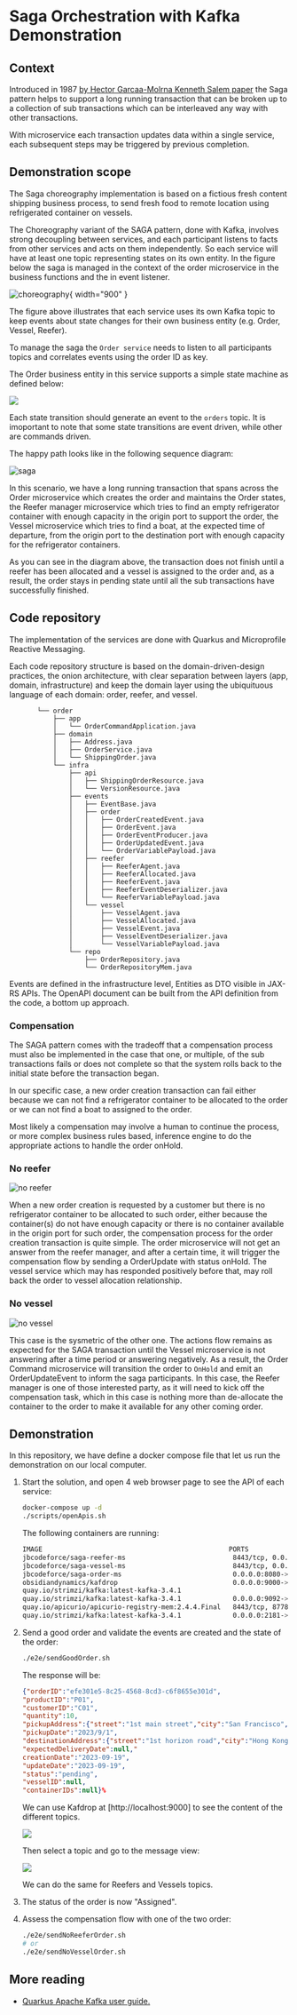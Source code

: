 # Saga Orchestration with Kafka Demonstration

## Context

Introduced in 1987 [by Hector Garcaa-Molrna Kenneth Salem paper](https://www.cs.cornell.edu/andru/cs711/2002fa/reading/sagas.pdf) the Saga pattern helps to support a long running transaction that can be broken up to a collection of sub transactions which can be interleaved any way with other transactions.

With microservice each transaction updates data within a single service, each subsequent steps may be triggered by previous completion. 

## Demonstration scope

The Saga choreography implementation is based on a fictious fresh content shipping business process, to send fresh food to remote location using refrigerated container on vessels.

The Choreography variant of the SAGA pattern, done with Kafka, involves strong decoupling between services, and each participant listens to facts from other services and acts on them independently. So each service will have at least one topic representing states on its own entity. In the figure below the saga is managed in the context of the order microservice in the business functions and the in event listener.

![choreography](./diagrams/saga-choreography.drawio.png){ width="900" }

The figure above illustrates that each service uses its own Kafka topic to keep events about state changes for their own business entity (e.g. Order, Vessel, Reefer). 

To manage the saga the `Order service` needs to listen to all participants topics and correlates events using the order ID as key.

The Order business entity in this service supports a simple state machine as defined below:

![](./diagrams/order-state.drawio.png)

Each state transition should generate an event to the `orders` topic. It is imoportant to note that some state transitions are event driven, while other are commands driven.

The happy path looks like in the following sequence diagram:

![saga](./diagrams/saga-flow-1.drawio.png)

In this scenario, we have a long running transaction that spans across the Order microservice which creates the order and maintains the Order states, the Reefer manager microservice which tries to find an empty refrigerator container with enough capacity in the origin port to support the order, the Vessel microservice which tries to find a boat, at the expected time of departure, from the origin port to the destination port with enough capacity for the refrigerator containers.

As you can see in the diagram above, the transaction does not finish until a reefer has been allocated and a vessel is assigned to the order and, as a result, the order stays in pending state until all the sub transactions have successfully finished.

## Code repository

The implementation of the services are done with Quarkus and Microprofile Reactive Messaging.

Each code repository structure is based on the domain-driven-design practices, the onion architecture, with clear separation between layers (app, domain, infrastructure) and keep the domain layer using the ubiquituous language of each domain: order, reefer, and vessel.

```
       └── order
           ├── app
           │   └── OrderCommandApplication.java
           ├── domain
           │   ├── Address.java
           │   ├── OrderService.java
           │   └── ShippingOrder.java
           └── infra
               ├── api
               │   ├── ShippingOrderResource.java
               │   └── VersionResource.java
               ├── events
               │   ├── EventBase.java
               │   ├── order
               │   │   ├── OrderCreatedEvent.java
               │   │   ├── OrderEvent.java
               │   │   ├── OrderEventProducer.java
               │   │   ├── OrderUpdatedEvent.java
               │   │   └── OrderVariablePayload.java
               │   ├── reefer
               │   │   ├── ReeferAgent.java
               │   │   ├── ReeferAllocated.java
               │   │   ├── ReeferEvent.java
               │   │   ├── ReeferEventDeserializer.java
               │   │   └── ReeferVariablePayload.java
               │   └── vessel
               │       ├── VesselAgent.java
               │       ├── VesselAllocated.java
               │       ├── VesselEvent.java
               │       ├── VesselEventDeserializer.java
               │       └── VesselVariablePayload.java
               └── repo
                   ├── OrderRepository.java
                   └── OrderRepositoryMem.java
```

Events are defined in the infrastructure level, Entities as DTO visible in JAX-RS APIs. The OpenAPI document can be built from the API definition from the code, a bottom up approach.

### Compensation

The SAGA pattern comes with the tradeoff that a compensation process must also be implemented in the case that one, or multiple, of the sub transactions fails or does not complete so that the system rolls back to the initial state before the transaction began.

In our specific case, a new order creation transaction can fail either because we can not find a refrigerator container to be allocated to the order or we can not find a boat to assigned to the order.

Most likely a compensation may involve a human to continue the process, or more complex business rules based, inference engine to do the appropriate actions to handle the order onHold.

### No reefer

![no reefer](./diagrams/saga-flow-2.drawio.png)

When a new order creation is requested by a customer but there is no refrigerator container to be allocated to such order, either because the container(s) do not have enough capacity or there is no container available in the origin port for such order, the compensation process for the order creation transaction is quite simple. The order microservice will not get an answer from the reefer manager, and after a certain time, it will trigger the compensation flow by sending a OrderUpdate with status onHold. The vessel service which may has responded positively before that, may roll back the order to vessel allocation relationship.

### No vessel

![no vessel](./diagrams/saga-flow-3.drawio.png)

This case is the sysmetric of the other one. The actions flow remains as expected for the SAGA transaction until the Vessel microservice is not answering after a time period or answering negatively. As a result, the Order Command microservice will transition the order to `OnHold` and emit an OrderUpdateEvent to inform the saga participants. In this case, the Reefer manager is one of those interested party, as it will need to kick off the compensation task, which in this case is nothing more than de-allocate the container to the order to make it available for any other coming order.

## Demonstration

In this repository, we have define a docker compose file that let us run the demonstration on our local computer. 

1. Start the solution, and open 4 web browser page to see the API of each service:

    ```sh
    docker-compose up -d
    ./scripts/openApis.sh
    ```

    The following containers are running:

    ```sh
    IMAGE                                               PORTS                                                  NAMES
    jbcodeforce/saga-reefer-ms                           8443/tcp, 0.0.0.0:8081->8080/tcp                       reeferms
    jbcodeforce/saga-vessel-ms                           8443/tcp, 0.0.0.0:8082->8080/tcp                       vesselms
    jbcodeforce/saga-order-ms                            0.0.0.0:8080->8080/tcp, 8443/tcp                       orderms
    obsidiandynamics/kafdrop                             0.0.0.0:9000->9000/tcp                                 kafdrop
    quay.io/strimzi/kafka:latest-kafka-3.4.1                                                                    saga-choreography-kafka-addTopics-1
    quay.io/strimzi/kafka:latest-kafka-3.4.1             0.0.0.0:9092->9092/tcp, 0.0.0.0:29092->9092/tcp        kafka
    quay.io/apicurio/apicurio-registry-mem:2.4.4.Final   8443/tcp, 8778/tcp, 9779/tcp, 0.0.0.0:8090->8080/tcp   apicurio
    quay.io/strimzi/kafka:latest-kafka-3.4.1             0.0.0.0:2181->2181/tcp                                 zookeeper
    ```

1. Send a good order and validate the events are created and the state of the order:

    ```sh
    ./e2e/sendGoodOrder.sh
    ```

    The response will be:

    ```json
    {"orderID":"efe301e5-8c25-4568-8cd3-c6f8655e301d",
    "productID":"P01",
    "customerID":"C01",
    "quantity":10,
    "pickupAddress":{"street":"1st main street","city":"San Francisco","country":"USA","state":"CA","zipcode":"95051"},
    "pickupDate":"2023/9/1",
    "destinationAddress":{"street":"1st horizon road","city":"Hong Kong","country":"HK","state":"S1","zipcode":"95051"},
    "expectedDeliveryDate":null,"
    creationDate":"2023-09-19",
    "updateDate":"2023-09-19",
    "status":"pending",
    "vesselID":null,
    "containerIDs":null}%  
    ```

    We can use Kafdrop at [http://localhost:9000] to see the content of the different topics.

    ![](./images/kafdrop-1.png)

    Then select a topic and go to the message view:

    ![](./images/kafdrop-orders-1.png)

    We can do the same for Reefers and Vessels topics.

1. The status of the order is now "Assigned".

1. Assess the compensation flow with one of the two order:

    ```sh
    ./e2e/sendNoReeferOrder.sh
    # or
    ./e2e/sendNoVesselOrder.sh
    ```

## More reading

* [Quarkus Apache Kafka user guide.](https://quarkus.io/guides/kafka)


